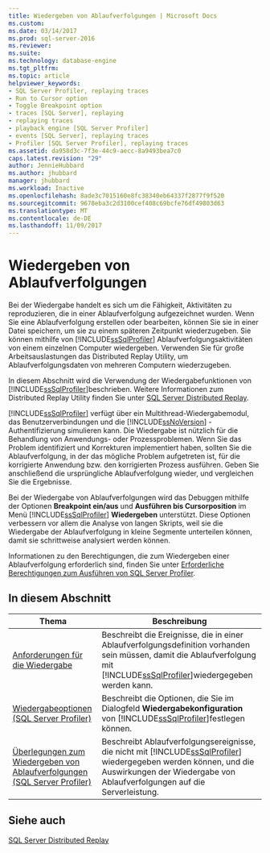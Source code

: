 ```yaml
---
title: Wiedergeben von Ablaufverfolgungen | Microsoft Docs
ms.custom: 
ms.date: 03/14/2017
ms.prod: sql-server-2016
ms.reviewer: 
ms.suite: 
ms.technology: database-engine
ms.tgt_pltfrm: 
ms.topic: article
helpviewer_keywords:
- SQL Server Profiler, replaying traces
- Run to Cursor option
- Toggle Breakpoint option
- traces [SQL Server], replaying
- replaying traces
- playback engine [SQL Server Profiler]
- events [SQL Server], replaying traces
- Profiler [SQL Server Profiler], replaying traces
ms.assetid: da958d3c-7f3e-44c9-aecc-8a9493bea7c0
caps.latest.revision: "29"
author: JennieHubbard
ms.author: jhubbard
manager: jhubbard
ms.workload: Inactive
ms.openlocfilehash: 8ade3c7015160e8fc38340eb64337f2877f9f520
ms.sourcegitcommit: 9678eba3c2d3100cef408c69bcfe76df49803d63
ms.translationtype: MT
ms.contentlocale: de-DE
ms.lasthandoff: 11/09/2017
---
```

# <a name="replay-traces"></a>Wiedergeben von Ablaufverfolgungen
  Bei der Wiedergabe handelt es sich um die Fähigkeit, Aktivitäten zu reproduzieren, die in einer Ablaufverfolgung aufgezeichnet wurden. Wenn Sie eine Ablaufverfolgung erstellen oder bearbeiten, können Sie sie in einer Datei speichern, um sie zu einem späteren Zeitpunkt wiederzugeben. Sie können mithilfe von [!INCLUDE[ssSqlProfiler](../../includes/sssqlprofiler-md.md)] Ablaufverfolgungsaktivitäten von einem einzelnen Computer wiedergeben. Verwenden Sie für große Arbeitsauslastungen das Distributed Replay Utility, um Ablaufverfolgungsdaten von mehreren Computern wiederzugeben.  
  
 In diesem Abschnitt wird die Verwendung der Wiedergabefunktionen von [!INCLUDE[ssSqlProfiler](../../includes/sssqlprofiler-md.md)]beschrieben. Weitere Informationen zum Distributed Replay Utility finden Sie unter [SQL Server Distributed Replay](../../tools/distributed-replay/sql-server-distributed-replay.md).  
  
 [!INCLUDE[ssSqlProfiler](../../includes/sssqlprofiler-md.md)] verfügt über ein Multithread-Wiedergabemodul, das Benutzerverbindungen und die [!INCLUDE[ssNoVersion](../../includes/ssnoversion-md.md)] -Authentifizierung simulieren kann. Die Wiedergabe ist nützlich für die Behandlung von Anwendungs- oder Prozessproblemen. Wenn Sie das Problem identifiziert und Korrekturen implementiert haben, sollten Sie die Ablaufverfolgung, in der das mögliche Problem aufgetreten ist, für die korrigierte Anwendung bzw. den korrigierten Prozess ausführen. Geben Sie anschließend die ursprüngliche Ablaufverfolgung wieder, und vergleichen Sie die Ergebnisse.  
  
 Bei der Wiedergabe von Ablaufverfolgungen wird das Debuggen mithilfe der Optionen **Breakpoint ein/aus** und **Ausführen bis Cursorposition** im Menü [!INCLUDE[ssSqlProfiler](../../includes/sssqlprofiler-md.md)] **Wiedergeben** unterstützt. Diese Optionen verbessern vor allem die Analyse von langen Skripts, weil sie die Wiedergabe der Ablaufverfolgung in kleine Segmente unterteilen können, damit sie schrittweise analysiert werden können.  
  
 Informationen zu den Berechtigungen, die zum Wiedergeben einer Ablaufverfolgung erforderlich sind, finden Sie unter [Erforderliche Berechtigungen zum Ausführen von SQL Server Profiler](../../tools/sql-server-profiler/permissions-required-to-run-sql-server-profiler.md).  
  
## <a name="in-this-section"></a>In diesem Abschnitt  
  
|Thema|Beschreibung|  
|-----------|-----------------|  
|[Anforderungen für die Wiedergabe](../../tools/sql-server-profiler/replay-requirements.md)|Beschreibt die Ereignisse, die in einer Ablaufverfolgungsdefinition vorhanden sein müssen, damit die Ablaufverfolgung mit [!INCLUDE[ssSqlProfiler](../../includes/sssqlprofiler-md.md)]wiedergegeben werden kann.|  
|[Wiedergabeoptionen &#40;SQL Server Profiler&#41;](../../tools/sql-server-profiler/replay-options-sql-server-profiler.md)|Beschreibt die Optionen, die Sie im Dialogfeld **Wiedergabekonfiguration** von [!INCLUDE[ssSqlProfiler](../../includes/sssqlprofiler-md.md)]festlegen können.|  
|[Überlegungen zum Wiedergeben von Ablaufverfolgungen &#40;SQL Server Profiler&#41;](../../tools/sql-server-profiler/considerations-for-replaying-traces-sql-server-profiler.md)|Beschreibt Ablaufverfolgungsereignisse, die nicht mit [!INCLUDE[ssSqlProfiler](../../includes/sssqlprofiler-md.md)] wiedergegeben werden können, und die Auswirkungen der Wiedergabe von Ablaufverfolgungen auf die Serverleistung.|  
  
## <a name="see-also"></a>Siehe auch  
 [SQL Server Distributed Replay](../../tools/distributed-replay/sql-server-distributed-replay.md)  
  
  
